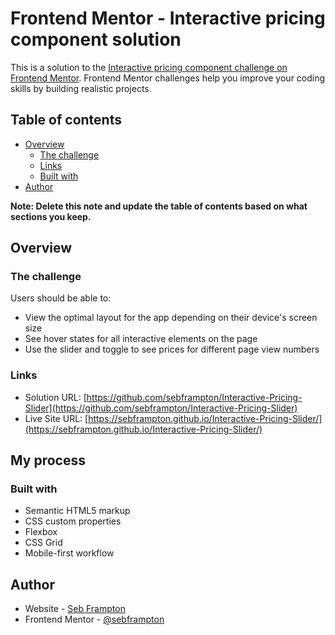 # Frontend Mentor - Interactive pricing component solution

This is a solution to the [Interactive pricing component challenge on Frontend Mentor](https://www.frontendmentor.io/challenges/interactive-pricing-component-t0m8PIyY8). Frontend Mentor challenges help you improve your coding skills by building realistic projects. 

## Table of contents

- [Overview](#overview)
  - [The challenge](#the-challenge)
  - [Links](#links)
  - [Built with](#built-with)
- [Author](#author)


**Note: Delete this note and update the table of contents based on what sections you keep.**

## Overview

### The challenge

Users should be able to:

- View the optimal layout for the app depending on their device's screen size
- See hover states for all interactive elements on the page
- Use the slider and toggle to see prices for different page view numbers



### Links

- Solution URL: [https://github.com/sebframpton/Interactive-Pricing-Slider](https://github.com/sebframpton/Interactive-Pricing-Slider)
- Live Site URL: [https://sebframpton.github.io/Interactive-Pricing-Slider/](https://sebframpton.github.io/Interactive-Pricing-Slider/)

## My process

### Built with

- Semantic HTML5 markup
- CSS custom properties
- Flexbox
- CSS Grid
- Mobile-first workflow


## Author

- Website - [Seb Frampton](https://sebframpton.github.io/)
- Frontend Mentor - [@sebframpton](https://www.frontendmentor.io/profile/sebframpton)


